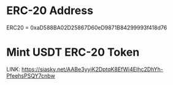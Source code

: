 
# ERC-20 Address

ERC20 = 0xaD588BA02D25867D60eD9871B84299993f418d76

# Mint USDT ERC-20 Token

LINK: https://siasky.net/AABe3yyjK2DptqK8EfWi4EIhc2DhYh-PfeehsPSQY7cnbw
